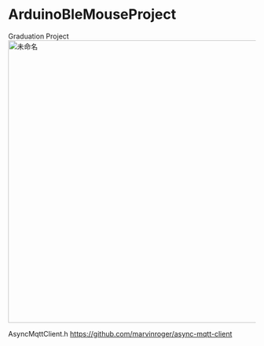 # ArduinoBleMouseProject
Graduation Project
<img width="576" alt="未命名" src="https://github.com/511172176/ArduinoBleMouseProject/assets/151836005/81698cc7-fe0c-4499-b595-df9946b96099">

AsyncMqttClient.h https://github.com/marvinroger/async-mqtt-client
